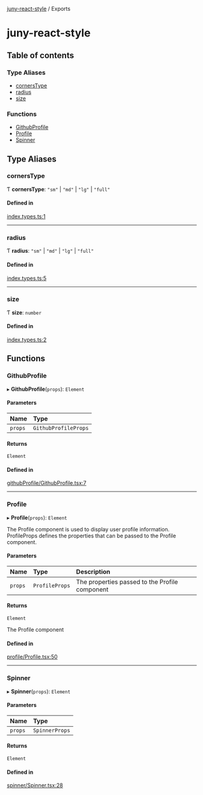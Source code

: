 [juny-react-style](README.md) / Exports

# juny-react-style

## Table of contents

### Type Aliases

- [cornersType](modules.md#cornerstype)
- [radius](modules.md#radius)
- [size](modules.md#size)

### Functions

- [GithubProfile](modules.md#githubprofile)
- [Profile](modules.md#profile)
- [Spinner](modules.md#spinner)

## Type Aliases

### cornersType

Ƭ **cornersType**: ``"sm"`` \| ``"md"`` \| ``"lg"`` \| ``"full"``

#### Defined in

[index.types.ts:1](https://github.com/jun-young1993/react-style/blob/1cb02432109f333cae3236b224fb4e1689997100/src/component/index.types.ts#L1)

___

### radius

Ƭ **radius**: ``"sm"`` \| ``"md"`` \| ``"lg"`` \| ``"full"``

#### Defined in

[index.types.ts:5](https://github.com/jun-young1993/react-style/blob/1cb02432109f333cae3236b224fb4e1689997100/src/component/index.types.ts#L5)

___

### size

Ƭ **size**: `number`

#### Defined in

[index.types.ts:2](https://github.com/jun-young1993/react-style/blob/1cb02432109f333cae3236b224fb4e1689997100/src/component/index.types.ts#L2)

## Functions

### GithubProfile

▸ **GithubProfile**(`props`): `Element`

#### Parameters

| Name | Type |
| :------ | :------ |
| `props` | `GithubProfileProps` |

#### Returns

`Element`

#### Defined in

[githubProfile/GithubProfile.tsx:7](https://github.com/jun-young1993/react-style/blob/1cb02432109f333cae3236b224fb4e1689997100/src/component/githubProfile/GithubProfile.tsx#L7)

___

### Profile

▸ **Profile**(`props`): `Element`

The Profile component is used to display user profile information.
ProfileProps defines the properties that can be passed to the Profile component.

#### Parameters

| Name | Type | Description |
| :------ | :------ | :------ |
| `props` | `ProfileProps` | The properties passed to the Profile component |

#### Returns

`Element`

The Profile component

#### Defined in

[profile/Profile.tsx:50](https://github.com/jun-young1993/react-style/blob/1cb02432109f333cae3236b224fb4e1689997100/src/component/profile/Profile.tsx#L50)

___

### Spinner

▸ **Spinner**(`props`): `Element`

#### Parameters

| Name | Type |
| :------ | :------ |
| `props` | `SpinnerProps` |

#### Returns

`Element`

#### Defined in

[spinner/Spinner.tsx:28](https://github.com/jun-young1993/react-style/blob/1cb02432109f333cae3236b224fb4e1689997100/src/component/spinner/Spinner.tsx#L28)
